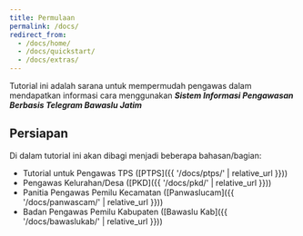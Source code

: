 ```yaml
---
title: Permulaan
permalink: /docs/
redirect_from:
  - /docs/home/
  - /docs/quickstart/
  - /docs/extras/
---
```

Tutorial ini adalah sarana untuk mempermudah pengawas dalam mendapatkan informasi cara menggunakan **<em>Sistem Informasi Pengawasan Berbasis Telegram Bawaslu Jatim</em>**

## Persiapan

Di dalam tutorial ini akan dibagi menjadi beberapa bahasan/bagian:
* Tutorial untuk Pengawas TPS ([PTPS]({{ '/docs/ptps/' | relative_url }}))
* Pengawas Kelurahan/Desa ([PKD]({{ '/docs/pkd/' | relative_url }}))
* Panitia Pengawas Pemilu Kecamatan ([Panwaslucam]({{ '/docs/panwascam/' | relative_url }}))
* Badan Pengawas Pemilu Kabupaten ([Bawaslu Kab]({{ '/docs/bawaslukab/' | relative_url }}))